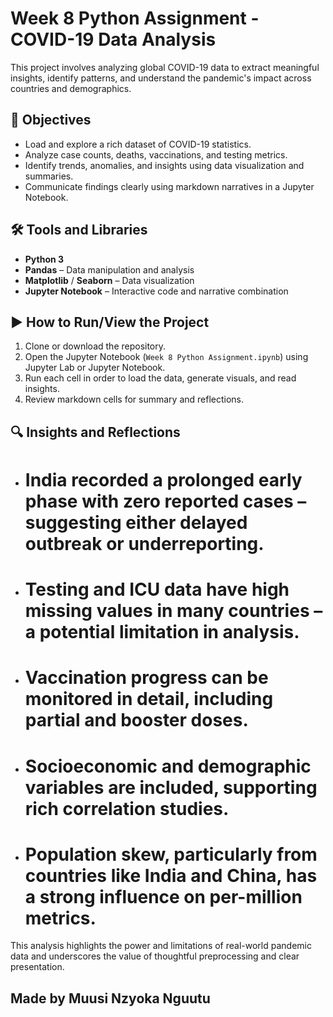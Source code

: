 # Week 8 Python Assignment - COVID-19 Data Analysis

This project involves analyzing global COVID-19 data to extract meaningful insights, identify patterns, and understand the pandemic's impact across countries and demographics.

## 🎯 Objectives

- Load and explore a rich dataset of COVID-19 statistics.
- Analyze case counts, deaths, vaccinations, and testing metrics.
- Identify trends, anomalies, and insights using data visualization and summaries.
- Communicate findings clearly using markdown narratives in a Jupyter Notebook.

## 🛠 Tools and Libraries

- **Python 3**
- **Pandas** – Data manipulation and analysis
- **Matplotlib** / **Seaborn** – Data visualization
- **Jupyter Notebook** – Interactive code and narrative combination

## ▶️ How to Run/View the Project

1. Clone or download the repository.
2. Open the Jupyter Notebook (`Week 8 Python Assignment.ipynb`) using Jupyter Lab or Jupyter Notebook.
3. Run each cell in order to load the data, generate visuals, and read insights.
4. Review markdown cells for summary and reflections.

## 🔍 Insights and Reflections

- # India recorded a prolonged early phase with zero reported cases – suggesting either delayed outbreak or underreporting.
- # Testing and ICU data have high missing values in many countries – a potential limitation in analysis.
- # Vaccination progress can be monitored in detail, including partial and booster doses.
- # Socioeconomic and demographic variables are included, supporting rich correlation studies.
- # Population skew, particularly from countries like India and China, has a strong influence on per-million metrics.

This analysis highlights the power and limitations of real-world pandemic data and underscores the value of thoughtful preprocessing and clear presentation.

## Made by Muusi Nzyoka Nguutu